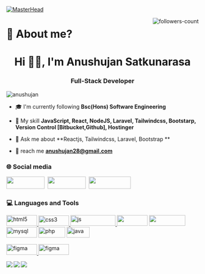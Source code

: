 
[![MasterHead](https://github.com/user-attachments/assets/6f6f8e1e-ab10-413b-b0b7-e507d164b065)](#)



  <a href="https://github.com/geekyshow1?tab=followers">
     <img align="right" src="https://img.shields.io/github/followers/anushujan?label=Followers&style=social" alt="followers-count">
  </a>

<h1>🤔 About me?</h1>
<h1 align="center">Hi ✌🏽, I'm Anushujan Satkunarasa</h1>
<h3 align="center">Full-Stack Developer</h3>

<p align="left"> <img src="https://komarev.com/ghpvc/?username=anushujan&label=Profile%20views&color=0e75b6&style=flat" alt="anushujan" /> </p>

- 🎓 I'm currently following **Bsc(Hons) Software Engineering**

- 📖 My skill **JavaScript, React, NodeJS, Laravel, Tailwindcss, Bootstarp, Version Control [Bitbucket,Github], Hostinger**

- 💬 Ask me about **Reactjs, Tailwindcss, Laravel, Bootstrap **

- 📮 reach me **anushujan28@gmail.com**


<h3 align="left">🌐 Social media</h3>
<p align="left">
<a href="https://www.youtube.com/channel/UC_sndH7eiQFJcikNSQ0QMHA" target="blank"><img height="32" width="100" src="https://img.shields.io/badge/YouTube-FF0000?style=for-the-badge&logo=youtube&logoColor=white"/></a>&nbsp;
<a href="https://www.linkedin.com/in/anushujansatkunarasa/" target="blank"><img height="32" width="100" src="https://img.shields.io/badge/LinkedIn-0077B5?style=for-the-badge&logo=linkedin&logoColor=white"/></a>&nbsp;                                                                     
<a href="https://instagram.com/anushujansatkunarasa" target="blank"><img height="32" width="110" src="https://img.shields.io/badge/Instagram-E4405F?style=for-the-badge&logo=instagram&logoColor=white" /></a>
</p>

<h3 align="left">💻 Languages and Tools</h3>
<p align="left"> 
<a href="https://www.w3.org/html/" target="_blank" rel="noreferrer"> <img src="https://img.shields.io/badge/HTML5-E34F26?style=for-the-badge&logo=html5&logoColor=white" alt="html5"  width="80" height="28"/> </a> 
<a href="https://www.w3.org/Style/CSS/Overview.en.html" target="_blank" rel="noreferrer"><img src="https://img.shields.io/badge/CSS3-1572B6?style=for-the-badge&logo=css3&logoColor=white" alt="css3" width="80" height="27"/> </a>  
<a href="https://www.javascript.com" target="_blank" rel="noreferrer"><img src="https://img.shields.io/badge/javascript-%23323330.svg?style=for-the-badge&logo=javascript&logoColor=%23F7DF1E" alt="js" width="118" height="28"/> </a> 
<a href="https://react.dev" target="_blank" rel="noreferrer"><img img height="28" width="80" src="https://img.shields.io/badge/react-%2320232a.svg?style=for-the-badge&logo=react&logoColor=%2361DAFB alt="react"/></a> 
<a href="https://nodejs.org/en" target="_blank" rel="noreferrer"><img img height="28" width="95" src="https://img.shields.io/badge/node.js-6DA55F?style=for-the-badge&logo=node.js&logoColor=white alt="node"/></a>
<a href="https://www.mysql.com" target="_blank" rel="noreferrer"> <img src="https://img.shields.io/badge/mysql-%2300f.svg?style=for-the-badge&logo=mysql&logoColor=white" alt="mysql" width="80" height="28"/></a>
<a href="https://www.php.net" target="_blank" rel="noreferrer"> <img src="https://img.shields.io/badge/PHP-777BB4?style=for-the-badge&logo=php&logoColor=white" alt="php" width="70" height="28"/></a>
<a href="https://www.java.com/en/" target="_blank" rel="noreferrer"> <img src="https://img.shields.io/badge/java-%23ED8B00.svg?style=for-the-badge&logo=java&logoColor=white" alt="java" width="60" height="28"/></a>


<a href="https://www.figma.com/" target="_blank" rel="noreferrer"> <img src="https://img.shields.io/badge/figma-%23F24E1E.svg?style=for-the-badge&logo=figma&logoColor=white" alt="figma" width="80" height="28"/> </a> 
<a href="https://www.canva.com" target="_blank" rel="noreferrer"> <img src="https://img.shields.io/badge/Canva-%2300C4CC.svg?style=for-the-badge&logo=Canva&logoColor=white" alt="figma" width="80" height="28"/> </a> 
</p>

<p><img align="left" src="https://github-readme-stats.vercel.app/api?username=anushujan&theme=gotham&hide_border=true&include_all_commits=false&count_private=false"/></p>
<p><img align="left" src="https://github-readme-streak-stats.herokuapp.com/?user=anushujan&theme=gotham&hide_border=true"/></p>
<p><img align="left" src="https://github-readme-stats.vercel.app/api/top-langs/?username=anushujan&theme=gotham&hide_border=true&include_all_commits=false&count_private=false&layout=compact"/></p>


